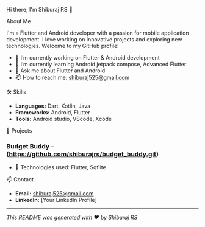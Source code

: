  Hi there, I'm Shiburaj RS 👋


 About Me

I'm a Flutter and Android developer with a passion for mobile application development. I love working on innovative projects and exploring new technologies. Welcome to my GitHub profile!

- 🔭 I’m currently working on Flutter & Android development
- 🌱 I’m currently learning Android jetpack compose, Advanced Flutter
- 💬 Ask me about Flutter and Android
- 📫 How to reach me: shiburaj525@gmail.com

 🛠️ Skills

- **Languages:** Dart, Kotlin, Java
- **Frameworks:** Android, Flutter
- **Tools:** Android studio, VScode, Xcode

 🚀 Projects

### Budget Buddy - (https://github.com/shiburajrs/budget_buddy.git)


- 🔧 Technologies used: Flutter, Sqflite



 📫 Contact

- **Email:** shiburaj525@gmail.com
- **LinkedIn:** [Your LinkedIn Profile]


---

*This README was generated with ❤️ by Shiburaj RS*

